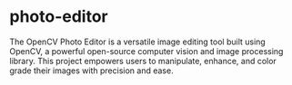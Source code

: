 # photo-editor
The OpenCV Photo Editor is a versatile image editing tool built using OpenCV, a powerful open-source computer vision and image processing library. This project empowers users to manipulate, enhance, and color grade their images with precision and ease.
